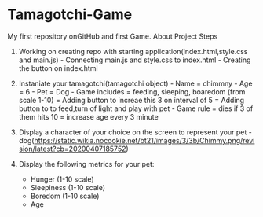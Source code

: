 # Tamagotchi-Game
My first repository onGitHub and first Game. 
About Project
            Steps
1. Working on creating repo with starting application(index.html,style.css and main.js)
       - Connecting main.js and style.css to index.html
       - Creating the button on index.html
2. Instaniate your tamagotchi(tamagotchi object)
       - Name = chimmny
       - Age = 6
       - Pet = Dog
       - Game includes = feeding, sleeping, boaredom (from scale 1-10)
                       = Adding button to increae this 3 on interval of 5
                       = Adding button to to feed,turn of light and play with   pet
       - Game rule = dies if 3 of them hits 10
                   = increase age every 3 minute

3. Display a character of your choice on the screen to represent your pet
       - dog(https://static.wikia.nocookie.net/bt21/images/3/3b/Chimmy.png/revision/latest?cb=20200407185752)
4. Display the following metrics for your pet:
    - Hunger (1-10 scale)
    - Sleepiness (1-10 scale)
    - Boredom (1-10 scale)
    - Age

